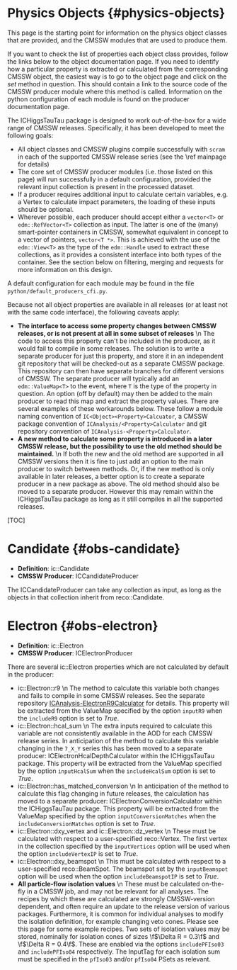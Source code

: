 Physics Objects {#physics-objects}
===============

This page is the starting point for information on the physics object classes that are provided, and the CMSSW modules that are used to produce them.

If you want to check the list of properties each object class provides, follow the links below to the object documentation page. If you need to identify how a particular property is extracted or calculated from the corresponding CMSSW object, the easiest way is to go to the object page and click on the *set* method in question. This should contain a link to the source code of the CMSSW producer module where this method is called. Information on the python configuration of each module is found on the producer documentation page.

The ICHiggsTauTau package is designed to work out-of-the-box for a wide range of CMSSW releases. Specifically, it has been developed to meet the following goals:
 - All object classes and CMSSW plugins compile successfully with `scram` in each of the supported CMSSW release series (see the \ref mainpage for details)
 - The core set of CMSSW producer modules (i.e. those listed on this page) will run successfully in a default configuration, provided the relevant input collection is present in the processed dataset.
 - If a producer requires additional input to calculate certain variables, e.g. a Vertex to calculate impact parameters, the loading of these inputs should be optional.
 - Wherever possible, each producer should accept either a `vector<T>` or `edm::RefVector<T>` collection as input. The latter is one of the (many) smart-pointer containers in CMSSW, somewhat equivalent in concept to a vector of pointers, `vector<T *>`. This is achieved with the use of the `edm::View<T>` as the type of the `edm::Handle` used to extract these collections, as it provides a consistent interface into both types of the container. See the section below on filtering, merging and requests for more information on this design.

A default configuration for each module may be found in the file `python/default_producers_cfi.py`.

Because not all object properties are available in all releases (or at least not with the same code interface), the following caveats apply:

  - **The interface to access some property changes between CMSSW releases, or is not present at all in some subset of releases** \n The code to access this property can't be included in the producer, as it would fail to compile in some releases. The solution is to write a separate producer for just this property, and store it in an independent git repository that will be checked-out as a separate CMSSW package. This repository can then have separate branches for different versions of CMSSW. The separate producer will typically add an `edm::ValueMap<T>` to the event, where `T` is the type of the property in question. An option (off by default) may then be added to the main producer to read this map and extract the property values. There are several examples of these workarounds below. These follow a module naming convention of `IC<Object><Property>Calcuator`, a CMSSW package convention of `ICAnalysis/<Property>Calculator` and git repository convention of `ICAnalysis-<Property>Calculator`.
  - **A new method to calculate some property is introduced in a later CMSSW release, but the possibility to use the old method should be maintained.** \n If both the new and the old method are supported in all CMSSW versions then it is fine to just add an option to the main producer to switch between methods. Or, if the new method is only available in later releases, a better option is to create a separate producer in a new package as above. The old method should also be moved to a separate producer. However this may remain within the ICHiggsTauTau package as long as it still compiles in all the supported releases.


[TOC]

Candidate {#obs-candidate}
=========
 - **Definition**: ic::Candidate
 - **CMSSW Producer**: ICCandidateProducer

The ICCandidateProducer can take any collection as input, as long as the objects in that collection inherit from reco::Candidate.

Electron {#obs-electron}
=========
 - **Definition**: ic::Electron
 - **CMSSW Producer**: ICElectronProducer

There are several ic::Electron properties which are not calculated by default in the producer:

 - ic::Electron::r9 \n The method to calculate this variable both changes and fails to compile in some CMSSW releases. See the separate repository [ICAnalysis-ElectronR9Calculator](https://github.com/ajgilbert/ICAnalysis-ElectronR9Calculator) for details. This property will be extracted from the ValueMap specified by the option `inputR9` when the `includeR9` option is set to *True*.
 - ic::Electron::hcal_sum \n The extra inputs required to calculate this variable are not consistently available in the AOD for each CMSSW release series. In anticipation of the method to calculate this variable changing in the `7_X_Y` series this has been moved to a separate producer: ICElectronHcalDepthCalculator within the ICHiggsTauTau package. This property will be extracted from the ValueMap specified by the option `inputHcalSum` when the `includeHcalSum` option is set to *True*.
 - ic::Electron::has_matched_conversion \n In anticipation of the method to calculate this flag changing in future releases, the calculation has moved to a separate producer: ICElectronConversionCalculator within the ICHiggsTauTau package. This property will be extracted from the ValueMap specified by the option `inputConversionMatches` when the `includeConversionMatches` option is set to *True*.
 - ic::Electron::dxy_vertex and ic::Electron::dz_vertex \n These must be calculated with respect to a user-specified reco::Vertex. The first vertex in the collection specified by the `inputVertices` option will be used when the option `includeVertexIP` is set to *True*.
 - ic::Electron::dxy_beamspot \n This must be calculated with respect to a user-specified reco::BeamSpot. The beamspot set by the `inputBeamspot` option will be used when the option `includeBeamspotIP` is set to *True*.
 - **All particle-flow isolation values** \n These must be calculated on-the-fly in a CMSSW job, and may not be relevant for all analyses. The recipes by which these are calculated are strongly CMSSW-version dependent, and often require an update to the release version of various packages. Furthermore, it is common for individual analyses to modify the isolation definition, for example changing veto cones. Please see this page for some example recipes. Two sets of isolation values may be stored, nominally for isolation cones of sizes \f$\Delta R = 0.3\f$ and \f$\Delta R = 0.4\f$. These are enabled via the options `includePFIso03` and `includePFIso04` respectively. The InputTag for each isolation sum must be specified in the `pfIso03` and/or `pfIso04` PSets as relevant.
